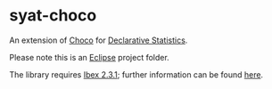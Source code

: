 # syat-choco
An extension of [Choco](http://www.choco-solver.org/) for [Declarative Statistics](http://arxiv.org/abs/1708.01829).

Please note this is an [Eclipse](https://www.eclipse.org/) project folder.

The library requires [Ibex 2.3.1](http://ibex-lib.org); further information can be found [here](http://www.ibex-lib.org/doc/java-install.html).



